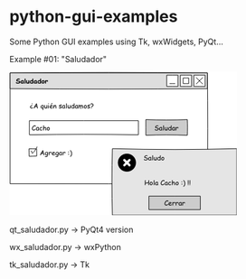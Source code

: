 # python-gui-examples
Some Python GUI examples using Tk, wxWidgets, PyQt...

Example #01: "Saludador"

![saludador-design-reference](https://raw.githubusercontent.com/diegocode/python-gui-examples/master/saludador.png)

qt_saludador.py -> PyQt4 version

wx_saludador.py -> wxPython 

tk_saludador.py -> Tk 


